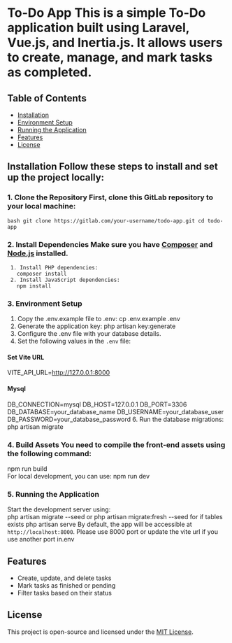 # To-Do App This is a simple To-Do application built using Laravel, Vue.js, and Inertia.js. It allows users to create, manage, and mark tasks as completed. 

## Table of Contents 
- [Installation](#installation) 
- [Environment Setup](#environment-setup) 
- [Running the Application](#running-the-application) 
- [Features](#features) 
- [License](#license) 

## Installation Follow these steps to install and set up the project locally: 
### 1. Clone the Repository First, clone this GitLab repository to your local machine:

 `bash git clone https://gitlab.com/your-username/todo-app.git cd todo-app ` 
 ### 2. Install Dependencies Make sure you have [Composer](https://getcomposer.org/) and [Node.js](https://nodejs.org/) installed. 
     1. Install PHP dependencies: 
       composer install
     2. Install JavaScript dependencies: 
       npm install
### 3. Environment Setup 
   1. Copy the .env.example file to .env: cp .env.example .env
   2. Generate the application key: php artisan key:generate
   3. Configure the .env file with your database details.
   4. Set the following values in the `.env` file:

   #### Set Vite URL
   VITE_API_URL=http://127.0.0.1:8000 
   
   #### Mysql
   DB_CONNECTION=mysql DB_HOST=127.0.0.1
   DB_PORT=3306
   DB_DATABASE=your_database_name
   DB_USERNAME=your_database_user
   DB_PASSWORD=your_database_password
   6. Run the database migrations: php artisan migrate
   
### 4. Build Assets You need to compile the front-end assets using the following command: 
npm run build  
For local development, you can use: 
npm run dev

### 5. Running the Application 
Start the development server using:  
php artisan migrate --seed or php artisan migrate:fresh --seed for if tables exists
php artisan serve 
By default, the app will be accessible at `http://localhost:8000`. Please use 8000 port or update the vite url if you use another port in.env  

## Features 
- Create, update, and delete tasks
- Mark tasks as finished or pending
- Filter tasks based on their status
  
## License 
This project is open-source and licensed under the [MIT License](LICENSE).
